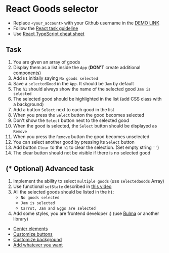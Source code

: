 # React Goods selector
- Replace `<your_account>` with your Github username in the [DEMO LINK](https://andriy-fesych.github.io/react_goods-selector/)
- Follow the [React task guideline](https://github.com/mate-academy/react_task-guideline#react-tasks-guideline)
- Use [React TypeScript cheat sheet](https://mate-academy.github.io/fe-program/js/extra/react-typescript)

## Task
1. You are given an array of goods
2. Display them as a list inside the `App` (**DON'T** create additional components)
3. Add `h1` initially saying `No goods selected`
4. Save a `selectedGood` in the `App`. It should be `Jam` by default
5. The `h1` should always show the name of the selected good `Jam is selected`
6. The selected good should be highlighted in the list (add CSS class with a background)
7. Add a button `Select` next to each good in the list
8. When you press the `Select` button the good becomes selected
9. Don't show the `Select` button next to the selected good
10. When the good is selected, the `Select` button should be displayed as `Remove`
11. When you press the `Remove` button the good becomes unselected
12. You can select another good by pressing its `Select` button
13. Add button `Clear` to the `h1` to clear the selection. (Set empty string `''`)
14. The clear button should not be visible if there is no selected good

## (* Optional) Advanced task
1. Implement the ability to select `multiple goods` (use `selectedGoods` Array)
2. Use functional `setState` described in [this video](https://youtu.be/zMe2Qq-ThpM)
3. All the selected goods should be listed in the `h1`:
    - `No goods selected`
    - `Jam is selected`
    - `Carrot, Jam and Eggs are selected`
4. Add some styles, you are frontend developer :) (use [Bulma](https://bulma.io) or another library)
 - [Center elements](https://bulma.io/documentation/layout/level/)
 - [Customize buttons](https://bulma.io/documentation/elements/button/)
 - [Customize background](https://bulma.io/documentation/overview/colors/)
 - [Add whatever you want](https://bulma.io/documentation/)

